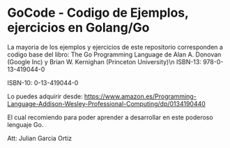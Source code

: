 # GoCode - Codigo de Ejemplos, ejercicios en Golang/Go

La mayoria de los ejemplos y ejercicios de este repositorio corresponden a codigo base del libro:
The Go Programming Language de Alan A. Donovan (Google Inc) y Brian W. Kernighan (Princeton University)\n
ISBN-13: 978-0-13-419044-0

ISBN-10: 0-13-419044-0

Lo puedes adquirir desde:
https://www.amazon.es/Programming-Language-Addison-Wesley-Professional-Computing/dp/0134190440

El cual recomiendo para poder aprender a desarrollar en este poderoso lenguaje Go.

Att: Julian Garcia Ortiz
